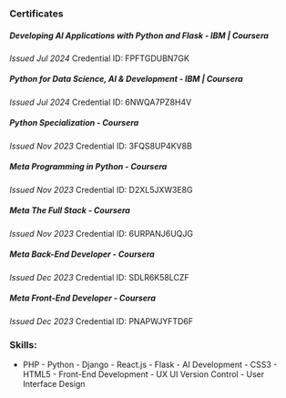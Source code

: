 ### Certificates

##### Developing AI Applications with Python and Flask - IBM | Coursera
  *Issued Jul 2024*
  Credential ID: FPFTGDUBN7GK

##### Python for Data Science, AI & Development - IBM | Coursera
  *Issued Jul 2024*
  Credential ID: 6NWQA7PZ8H4V

##### Python Specialization - Coursera
  *Issued Nov 2023*
  Credential ID: 3FQS8UP4KV8B

##### Meta Programming in Python - Coursera
  *Issued Nov 2023*
  Credential ID: D2XL5JXW3E8G

##### Meta The Full Stack - Coursera
  *Issued Nov 2023*
  Credential ID: 6URPANJ6UQJG

##### Meta Back-End Developer - Coursera
  *Issued Dec 2023*
  Credential ID: SDLR6K58LCZF

##### Meta Front-End Developer - Coursera
  *Issued Dec 2023*
  Credential ID: PNAPWJYFTD6F

### Skills:
- PHP - Python - Django - React.js - Flask - AI Development - CSS3 - HTML5 - Front-End Development - UX UI  Version Control - User Interface Design  
